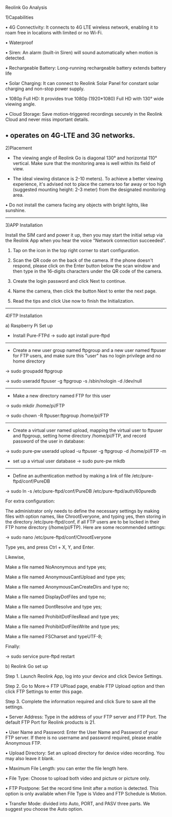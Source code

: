 Reolink Go Analysis

1)Capabilities

•	4G Connectivity: It connects to 4G LTE wireless network, enabling it to roam free in locations with limited or no Wi-Fi. 

•	Waterproof

•	Siren: An alarm (built-in Siren) will sound automatically when motion is detected.

•	Rechargeable Battery: Long-running rechargeable battery extends battery life

•	Solar Charging: It can connect to Reolink Solar Panel for constant solar charging and non-stop power supply.

•	1080p Full HD: It provides true 1080p (1920*1080) Full HD with 130° wide viewing angle.

•	Cloud Storage: Save motion-triggered recordings securely in the Reolink Cloud and never miss important details.

•	operates on 4G-LTE and 3G networks.
-----------------------------------------------------------------------------------------

2)Placement

- The viewing angle of Reolink Go is diagonal 130° and horizontal 110° vertical. Μake sure that the monitoring area is well within its field of view.

- The ideal viewing distance is 2-10 meters). To achieve a better viewing experience, it's advised not to place the camera too far away or too high (suggested mounting height: 2-3 meter) from the designated monitoring area.

•	Do not install the camera facing any objects with bright lights, like sunshine.

-----------------------------------------------------------------------------------------

3)APP Installation

Install the SIM card and power it up, then you may start the initial setup via the Reolink App when you hear the voice "Network connection succeeded".

1) Tap on the icon in the top right corner to start configuration.

2) Scan the QR code on the back of the camera. If the phone doesn't respond, please click on the Enter button below the scan window and then type in the 16-digits characters under the QR code of the camera.

3) Create the login password and click Next to continue.

4) Name the camera, then click the button Next to enter the next page.

5) Read the tips and click Use now to finish the Initialization.

-----------------------------------------------------------------------------------------

4)FTP Installation

a) Raspberry Pi Set up

- Install Pure-FTPd -> sudo apt install pure-ftpd
------------------------------------------------------------------
- Create a new user group named ftpgroup and a new user named ftpuser for FTP users, and make sure this "user" has no login privilege and no home directory

-> sudo groupadd ftpgroup

-> sudo useradd ftpuser -g ftpgroup -s /sbin/nologin -d /dev/null

--------------------------------------------------------------------
- Make a new directory named FTP for this user

-> sudo mkdir /home/pi/FTP

-> sudo chown -R ftpuser:ftpgroup /home/pi/FTP

---------------------------------------------------------------------

- Create a virtual user named upload, mapping the virtual user to ftpuser and ftpgroup, setting home directory /home/pi/FTP, and record password of the user in database:

-> sudo pure-pw useradd upload -u ftpuser -g ftpgroup -d /home/pi/FTP -m

- set up a virtual user database -> sudo pure-pw mkdb

-----------------------------------------------------------------------------------------------
- Define an authentication method by making a link of file /etc/pure-ftpd/conf/PureDB

-> sudo ln -s /etc/pure-ftpd/conf/PureDB /etc/pure-ftpd/auth/60puredb

For extra configuration:

The administrator only needs to define the necessary settings by making files with option names, like ChrootEveryone, and typing yes, then storing in the directory /etc/pure-ftpd/conf, if all FTP users are to be locked in their FTP home directory (/home/pi/FTP). Here are some recommended settings:


-> sudo nano /etc/pure-ftpd/conf/ChrootEveryone

Type yes, and press Ctrl + X, Y, and Enter.

Likewise,

Make a file named NoAnonymous and type yes;

Make a file named AnonymousCantUpload and type yes;

Make a file named AnonymousCanCreateDirs and type no;

Make a file named DisplayDotFiles and type no;

Make a file named DontResolve and type yes;

Make a file named ProhibitDotFilesRead and type yes;

Make a file named ProhibitDotFilesWrite and type yes;

Make a file named FSCharset and typeUTF-8;

Finally:

-> sudo service pure-ftpd restart


b) Reolink Go set up

Step 1. Launch Reolink App, log into your device and click Device Settings.

Step 2. Go to More-> FTP UPload page, enable FTP Upload option and then click FTP Settings to enter this page.

Step 3. Complete the information required and click Sure to save all the settings.

•	Server Address: Type in the address of your FTP server and FTP Port. The default FTP Port for Reolink products is 21.

•	User Name and Password: Enter the User Name and Password of your FTP server. If there is no username and password required, please enable Anonymous FTP.

•	Upload Directory: Set an upload directory for device video recording. You may also leave it blank.

•	Maximum File Length: you can enter the file length here.

•	File Type: Choose to upload both video and picture or picture only.

•	FTP Postpone: Set the record time limit after a motion is detected. This option is only available when File Type is Video and FTP Schedule is Motion.

•	Transfer Mode: divided into Auto, PORT, and PASV three parts. We suggest you choose the Auto option.




